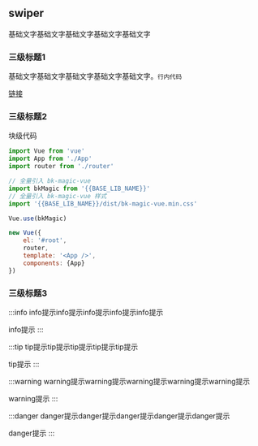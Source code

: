 ## swiper

基础文字基础文字基础文字基础文字基础文字

### 三级标题1

基础文字基础文字基础文字基础文字基础文字。`行内代码`

[链接](/help/intro)

### 三级标题2

块级代码

```js
import Vue from 'vue'
import App from './App'
import router from './router'

// 全量引入 bk-magic-vue
import bkMagic from '{{BASE_LIB_NAME}}'
// 全量引入 bk-magic-vue 样式
import '{{BASE_LIB_NAME}}/dist/bk-magic-vue.min.css'

Vue.use(bkMagic)

new Vue({
    el: '#root',
    router,
    template: '<App />',
    components: {App}
})
```

### 三级标题3

:::info
info提示info提示info提示info提示info提示

info提示
:::

:::tip
tip提示tip提示tip提示tip提示tip提示

tip提示
:::

:::warning
warning提示warning提示warning提示warning提示warning提示

warning提示
:::

:::danger
danger提示danger提示danger提示danger提示danger提示

danger提示
:::


